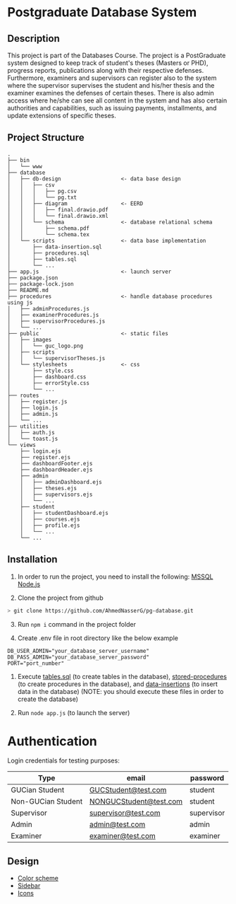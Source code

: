 # Postgraduate Database System

## Description
This project is part of the Databases Course. The project is a PostGraduate system designed to keep track of student's theses (Masters or PHD), progress reports, publications along with their respective defenses. Furthermore, examiners and supervisors can register also to the system where the supervisor supervises the student and his/her thesis and the examiner examines the defenses of certain theses. There is also admin access where he/she can see all content in the system and has also certain authorities and capabilities, such as issuing payments, installments, and update extensions of specific theses.

## Project Structure

```
.
├── bin
│   └── www
├── database  
│   ├── db-design                   <- data base design
│   │   ├── csv
│   │   │   ├── pg.csv            
│   │   │   └── pg.txt
│   │   ├── diagram                 <- EERD 
│   │   │   ├── final.drawio.pdf
│   │   │   └── final.drawio.xml
│   │   └── schema                  <- database relational schema
│   │       ├── schema.pdf
│   │       └── schema.tex
│   └── scripts                     <- data base implementation
│       ├── data-insertion.sql
│       ├── procedures.sql
│       ├── tables.sql
│       └── ... 
├── app.js                          <- launch server           
├── package.json
├── package-lock.json
├── README.md
├── procedures                      <- handle database procedures using js
│   ├── adminProcedures.js
│   ├── examinerProcedures.js
│   ├── supervisorProcedures.js
│   └── ... 
├── public                          <- static files
│   ├── images
│   │   └── guc_logo.png
│   ├── scripts
│   │   └── supervisorTheses.js
│   └── stylesheets                 <- css
│       ├── style.css
│       ├── dashboard.css
│       ├── errorStyle.css
│       └── ...
├── routes
│   ├── register.js
│   ├── login.js
│   ├── admin.js
│   └── ... 
├── utilities
│   ├── auth.js
│   └── toast.js
└── views
    ├── login.ejs
    ├── register.ejs
    ├── dashboardFooter.ejs
    ├── dashboardHeader.ejs
    ├── admin
    │   ├── adminDashboard.ejs
    │   ├── theses.ejs
    │   ├── supervisors.ejs
    │   └── ... 
    ├── student
    │   ├── studentDashboard.ejs
    │   ├── courses.ejs
    │   ├── profile.ejs
    │   └── ...
    └── ... 

```

## Installation

1) In order to run the project, you need to install the following:
[MSSQL](https://www.microsoft.com/en-us/sql-server/sql-server-downloads)
[Node.js](https://nodejs.org/en/download/)

2) Clone the project from github
```bash
> git clone https://github.com/AhmedNasserG/pg-database.git
```

3) Run `npm i` command in the project folder
   
4) Create .env file in root directory like the below example
```
DB_USER_ADMIN="your_database_server_username"
DB_PASS_ADMIN="your_database_server_password"
PORT="port_number"
```

1) Execute [tables.sql](/database/scripts/tables.sql) (to create tables in the database), [stored-procedures](/database/scripts/procedures.sql) (to create procedures in the database), and [data-insertions](/database/scripts/data-insertion.sql) (to insert data in the database) (NOTE: you should execute these files in order to create the database)
   
2) Run `node app.js` (to launch the server)

# Authentication

Login credentials for testing purposes:

| Type | email | password|
| ---| ------| -------|
|GUCian Student|GUCStudent@test.com|student|
|Non-GUCian Student|NONGUCStudent@test.com|student|
|Supervisor|supervisor@test.com|supervisor|
|Admin|admin@test.com|admin|
|Examiner|examiner@test.com|examiner|

## Design

- [Color scheme](https://colorhunt.co/palette/f0f5f9c9d6df52616b1e2022)
- [Sidebar](https://codepen.io/jainharshit/pen/bGBRyLP)
- [Icons](https://fontawesome.com/v5.15/icons?d=gallery&p=2&m=free)
